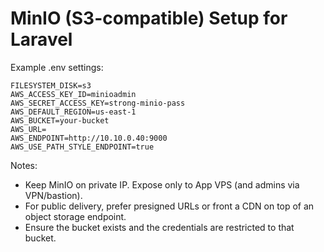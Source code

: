 # MinIO (S3-compatible) Setup for Laravel

Example .env settings:
```
FILESYSTEM_DISK=s3
AWS_ACCESS_KEY_ID=minioadmin
AWS_SECRET_ACCESS_KEY=strong-minio-pass
AWS_DEFAULT_REGION=us-east-1
AWS_BUCKET=your-bucket
AWS_URL=
AWS_ENDPOINT=http://10.10.0.40:9000
AWS_USE_PATH_STYLE_ENDPOINT=true
```
Notes:
- Keep MinIO on private IP. Expose only to App VPS (and admins via VPN/bastion).
- For public delivery, prefer presigned URLs or front a CDN on top of an object storage endpoint.
- Ensure the bucket exists and the credentials are restricted to that bucket.
